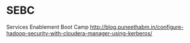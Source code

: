 


# SEBC
Services Enablement Boot Camp
http://blog.puneethabm.in/configure-hadoop-security-with-cloudera-manager-using-kerberos/

		